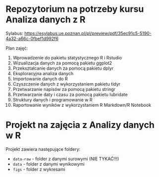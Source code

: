 # Repozytorium na potrzeby kursu Analiza danych z R

Sylabus: <https://esylabus.ue.poznan.pl/pl/preview/pdf/35ec91c5-5190-4a32-a66c-0fbef1d992f6>

Plan zajęć:

1.  Wprowadzenie do pakietu statystycznego R i Rstudio
2.  Wizualizacja danych za pomocą pakietu ggplot2
3.  Przekształcanie danych za pomocą pakietu dplyr
4.  Eksploracyjna analiza danych
5.  Importowanie danych do R
6.  Czyszczenie danych z wykorzystaniem pakietu tidyr
7.  Przetwarzanie napisów za pomocą pakietu stringr
8.  Przetwarzanie daty i czasu za pomocą pakietu lubridate
9.  Struktury danych i programowanie w R
10. Raportowanie wyników z wykorzystaniem R Markdown/R Notebook


# Projekt na zajęcia z Analizy danych w R

Projekt zawiera następujące foldery:

-   `data-raw` - folder z danymi surowymi (NIE TYKAĆ!!!)
-   `data` - folder z danymi wynikowymi
-   `figs` - folder z wykresami

